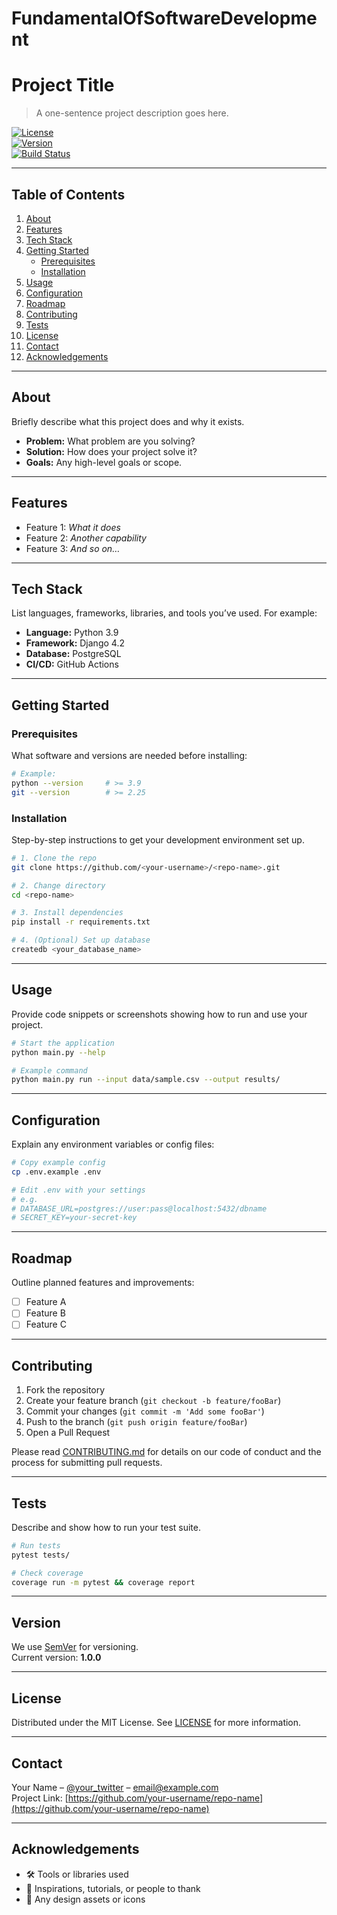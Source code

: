 # FundamentalOfSoftwareDevelopment

# Project Title

> A one-sentence project description goes here.

[![License](https://img.shields.io/badge/license-MIT-blue.svg)](#license)  
[![Version](https://img.shields.io/badge/version-1.0.0-green.svg)](#version)  
[![Build Status](https://img.shields.io/badge/build-passing-brightgreen.svg)](#)  

---

## Table of Contents

1. [About](#about)  
2. [Features](#features)  
3. [Tech Stack](#tech-stack)  
4. [Getting Started](#getting-started)  
   - [Prerequisites](#prerequisites)  
   - [Installation](#installation)  
5. [Usage](#usage)  
6. [Configuration](#configuration)  
7. [Roadmap](#roadmap)  
8. [Contributing](#contributing)  
9. [Tests](#tests)  
10. [License](#license)  
11. [Contact](#contact)  
12. [Acknowledgements](#acknowledgements)  

---

## About

Briefly describe what this project does and why it exists.  
- **Problem:** What problem are you solving?  
- **Solution:** How does your project solve it?  
- **Goals:** Any high-level goals or scope.  

---

## Features

- Feature 1: _What it does_  
- Feature 2: _Another capability_  
- Feature 3: _And so on…_  

---

## Tech Stack

List languages, frameworks, libraries, and tools you’ve used. For example:

- **Language:** Python 3.9  
- **Framework:** Django 4.2  
- **Database:** PostgreSQL  
- **CI/CD:** GitHub Actions  

---

## Getting Started

### Prerequisites

What software and versions are needed before installing:

```bash
# Example:
python --version     # >= 3.9
git --version        # >= 2.25
```

### Installation

Step-by-step instructions to get your development environment set up.

```bash
# 1. Clone the repo
git clone https://github.com/<your-username>/<repo-name>.git

# 2. Change directory
cd <repo-name>

# 3. Install dependencies
pip install -r requirements.txt

# 4. (Optional) Set up database
createdb <your_database_name>
```

---

## Usage

Provide code snippets or screenshots showing how to run and use your project.

```bash
# Start the application
python main.py --help

# Example command
python main.py run --input data/sample.csv --output results/
```

---

## Configuration

Explain any environment variables or config files:

```bash
# Copy example config
cp .env.example .env

# Edit .env with your settings
# e.g.
# DATABASE_URL=postgres://user:pass@localhost:5432/dbname
# SECRET_KEY=your-secret-key
```

---

## Roadmap

Outline planned features and improvements:

- [ ] Feature A  
- [ ] Feature B  
- [ ] Feature C  

---

## Contributing

1. Fork the repository  
2. Create your feature branch (`git checkout -b feature/fooBar`)  
3. Commit your changes (`git commit -m 'Add some fooBar'`)  
4. Push to the branch (`git push origin feature/fooBar`)  
5. Open a Pull Request  

Please read [CONTRIBUTING.md](CONTRIBUTING.md) for details on our code of conduct and the process for submitting pull requests.

---

## Tests

Describe and show how to run your test suite.

```bash
# Run tests
pytest tests/

# Check coverage
coverage run -m pytest && coverage report
```

---

## Version

We use [SemVer](https://semver.org/) for versioning.  
Current version: **1.0.0**

---

## License

Distributed under the MIT License. See [LICENSE](LICENSE) for more information.

---

## Contact

Your Name – [@your_twitter](https://twitter.com/your_twitter) – email@example.com  
Project Link: [https://github.com/your-username/repo-name](https://github.com/your-username/repo-name)

---

## Acknowledgements

- 🛠️ Tools or libraries used  
- 🙏 Inspirations, tutorials, or people to thank  
- 🎨 Any design assets or icons  
